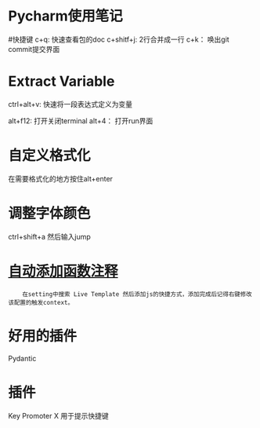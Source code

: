 

# Pycharm使用笔记

#快捷键
c+q:  快速查看包的doc
c+shitf+j: 2行合并成一行
c+k： 唤出git commit提交界面



# Extract Variable
ctrl+alt+v: 快速将一段表达式定义为变量



alt+f12:    打开关闭terminal
alt+4：     打开run界面



# 自定义格式化
在需要格式化的地方按住alt+enter


# 调整字体颜色
ctrl+shift+a 然后输入jump






# [自动添加函数注释](https://blog.csdn.net/qq_39108466/article/details/79712547)
```
    在setting中搜索 Live Template 然后添加js的快捷方式，添加完成后记得右键修改该配置的触发context。
```


# 好用的插件
Pydantic



# 插件
Key Promoter X  用于提示快捷键



